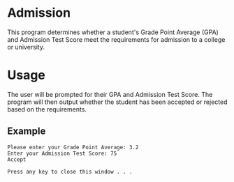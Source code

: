 # Admission

This program determines whether a student's Grade Point Average (GPA) and Admission
Test Score meet the requirements for admission to a college or university.

# Usage

The user will be prompted for their GPA and Admission Test Score. The program will then output whether the student has been accepted or rejected based on the requirements.

## Example

```
Please enter your Grade Point Average: 3.2
Enter your Admission Test Score: 75
Accept

Press any key to close this window . . .
```
